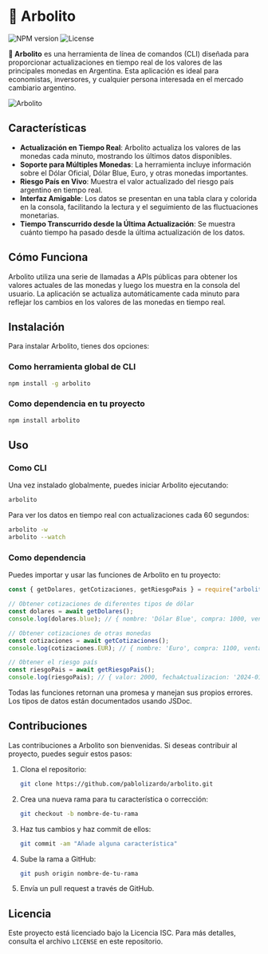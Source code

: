 # 🌳 Arbolito

![NPM version](https://img.shields.io/npm/v/arbolito)
![License](https://img.shields.io/npm/l/arbolito)

**🌳 Arbolito** es una herramienta de línea de comandos (CLI) diseñada para proporcionar actualizaciones en tiempo real de los valores de las principales monedas en Argentina. Esta aplicación es ideal para economistas, inversores, y cualquier persona interesada en el mercado cambiario argentino.

![Arbolito](https://i.postimg.cc/CxbWRVWX/Screenshot-2024-12-03-at-5-57-52-PM.png)

## Características

- **Actualización en Tiempo Real**: Arbolito actualiza los valores de las monedas cada minuto, mostrando los últimos datos disponibles.
- **Soporte para Múltiples Monedas**: La herramienta incluye información sobre el Dólar Oficial, Dólar Blue, Euro, y otras monedas importantes.
- **Riesgo País en Vivo**: Muestra el valor actualizado del riesgo país argentino en tiempo real.
- **Interfaz Amigable**: Los datos se presentan en una tabla clara y colorida en la consola, facilitando la lectura y el seguimiento de las fluctuaciones monetarias.
- **Tiempo Transcurrido desde la Última Actualización**: Se muestra cuánto tiempo ha pasado desde la última actualización de los datos.

## Cómo Funciona

Arbolito utiliza una serie de llamadas a APIs públicas para obtener los valores actuales de las monedas y luego los muestra en la consola del usuario. La aplicación se actualiza automáticamente cada minuto para reflejar los cambios en los valores de las monedas en tiempo real.

## Instalación

Para instalar Arbolito, tienes dos opciones:

### Como herramienta global de CLI

```bash
npm install -g arbolito
```

### Como dependencia en tu proyecto

```bash
npm install arbolito
```

## Uso

### Como CLI

Una vez instalado globalmente, puedes iniciar Arbolito ejecutando:

```bash
arbolito
```

Para ver los datos en tiempo real con actualizaciones cada 60 segundos:

```bash
arbolito -w
arbolito --watch
```

### Como dependencia

Puedes importar y usar las funciones de Arbolito en tu proyecto:

```javascript
const { getDolares, getCotizaciones, getRiesgoPais } = require("arbolito");

// Obtener cotizaciones de diferentes tipos de dólar
const dolares = await getDolares();
console.log(dolares.blue); // { nombre: 'Dólar Blue', compra: 1000, venta: 1005, fechaActualizacion: '2024-01-01T12:00:00.000Z' }

// Obtener cotizaciones de otras monedas
const cotizaciones = await getCotizaciones();
console.log(cotizaciones.EUR); // { nombre: 'Euro', compra: 1100, venta: 1150, fechaActualizacion: '2024-01-01T12:00:00.000Z' }

// Obtener el riesgo país
const riesgoPais = await getRiesgoPais();
console.log(riesgoPais); // { valor: 2000, fechaActualizacion: '2024-01-01T12:00:00.000Z' }
```

Todas las funciones retornan una promesa y manejan sus propios errores. Los tipos de datos están documentados usando JSDoc.

## Contribuciones

Las contribuciones a Arbolito son bienvenidas. Si deseas contribuir al proyecto, puedes seguir estos pasos:

1. Clona el repositorio:
   ```bash
   git clone https://github.com/pablolizardo/arbolito.git
   ```
2. Crea una nueva rama para tu característica o corrección:
   ```bash
   git checkout -b nombre-de-tu-rama
   ```
3. Haz tus cambios y haz commit de ellos:
   ```bash
   git commit -am "Añade alguna característica"
   ```
4. Sube la rama a GitHub:
   ```bash
   git push origin nombre-de-tu-rama
   ```
5. Envía un pull request a través de GitHub.

## Licencia

Este proyecto está licenciado bajo la Licencia ISC. Para más detalles, consulta el archivo `LICENSE` en este repositorio.
